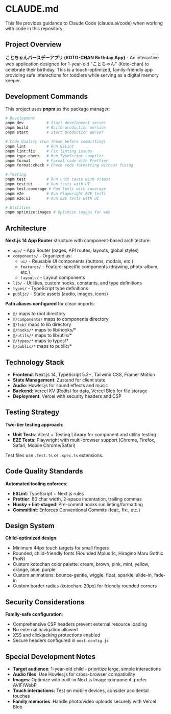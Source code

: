 # CLAUDE.md

This file provides guidance to Claude Code (claude.ai/code) when working with code in this repository.

## Project Overview

**ことちゃんバースデーアプリ (KOTO-CHAN Birthday App)** - An interactive web application designed for 1-year-old "ことちゃん" (Koto-chan) to celebrate their birthday. This is a touch-optimized, family-friendly app providing safe interactions for toddlers while serving as a digital memory keeper.

## Development Commands

This project uses **pnpm** as the package manager:

```bash
# Development
pnpm dev          # Start development server
pnpm build        # Build production version
pnpm start        # Start production server

# Code Quality (run these before committing)
pnpm lint         # Run ESLint
pnpm lint:fix     # Fix linting issues
pnpm type-check   # Run TypeScript compiler
pnpm format       # Format code with Prettier
pnpm format:check # Check code formatting without fixing

# Testing
pnpm test         # Run unit tests with Vitest
pnpm test:ui      # Run tests with UI
pnpm test:coverage # Run tests with coverage
pnpm e2e          # Run Playwright E2E tests
pnpm e2e:ui       # Run E2E tests with UI

# Utilities
pnpm optimize:images # Optimize images for web
```

## Architecture

**Next.js 14 App Router** structure with component-based architecture:

- `app/` - App Router (pages, API routes, layouts, global styles)
- `components/` - Organized as:
  - `ui/` - Reusable UI components (buttons, modals, etc.)
  - `features/` - Feature-specific components (drawing, photo-album, etc.)
  - `layouts/` - Layout components
- `lib/` - Utilities, custom hooks, constants, and type definitions
- `types/` - TypeScript type definitions
- `public/` - Static assets (audio, images, icons)

**Path aliases configured** for clean imports:
- `@/` maps to root directory
- `@/components/` maps to components directory
- `@/lib/` maps to lib directory
- `@/hooks/*` maps to lib/hooks/*
- `@/utils/*` maps to lib/utils/*
- `@/types/*` maps to types/*
- `@/public/*` maps to public/*

## Technology Stack

- **Frontend**: Next.js 14, TypeScript 5.3+, Tailwind CSS, Framer Motion
- **State Management**: Zustand for client state
- **Audio**: Howler.js for sound effects and music
- **Backend**: Vercel KV (Redis) for data, Vercel Blob for file storage
- **Deployment**: Vercel with security headers and CSP

## Testing Strategy

**Two-tier testing approach**:
- **Unit Tests**: Vitest + Testing Library for component and utility testing
- **E2E Tests**: Playwright with multi-browser support (Chrome, Firefox, Safari, Mobile Chrome/Safari)

Test files use `.test.ts` or `.spec.ts` extensions.

## Code Quality Standards

**Automated tooling enforces**:
- **ESLint**: TypeScript + Next.js rules
- **Prettier**: 80 char width, 2-space indentation, trailing commas
- **Husky + lint-staged**: Pre-commit hooks run linting/formatting
- **Commitlint**: Enforces Conventional Commits (feat:, fix:, etc.)

## Design System

**Child-optimized design**:
- Minimum 44px touch targets for small fingers
- Rounded, child-friendly fonts (Rounded Mplus 1c, Hiragino Maru Gothic ProN)
- Custom kotochan color palette: cream, brown, pink, mint, yellow, orange, blue, purple
- Custom animations: bounce-gentle, wiggle, float, sparkle, slide-in, fade-in
- Custom border radius (kotochan: 20px) for friendly rounded corners

## Security Considerations

**Family-safe configuration**:
- Comprehensive CSP headers prevent external resource loading
- No external navigation allowed
- XSS and clickjacking protections enabled
- Secure headers configured in `next.config.js`

## Special Development Notes

- **Target audience**: 1-year-old child - prioritize large, simple interactions
- **Audio files**: Use Howler.js for cross-browser compatibility
- **Images**: Optimize with built-in Next.js Image component, prefer AVIF/WebP
- **Touch interactions**: Test on mobile devices, consider accidental touches
- **Family memories**: Handle photo/video uploads securely with Vercel Blob